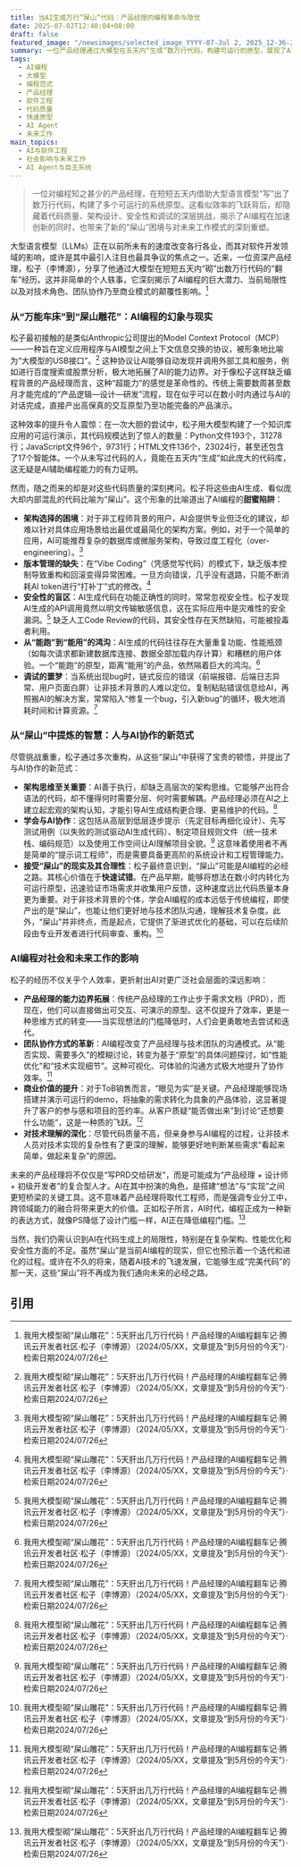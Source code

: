 ```yaml
---
title: 当AI生成万行“屎山”代码：产品经理的编程革命与隐忧
date: 2025-07-02T12:40:04+08:00
draft: false
featured_image: "/newsimages/selected_image_YYYY-07-Jul 2, 2025_12-36-20-766.jpg"
summary: 一位产品经理通过大模型在五天内“生成”数万行代码，构建可运行的原型，展现了AI编程的惊人效率。然而，这背后是架构混乱、性能低下和安全隐患并存的“屎山”代码。该经历揭示了AI在编程领域的强大执行力与缺乏高阶架构思维的矛盾，同时也强调了快速试错、人机协作的重要性，以及AI对产品经理角色和商业沟通模式的颠覆性影响。
tags: 
  - AI编程
  - 大模型
  - 编程范式
  - 产品经理
  - 软件工程
  - 代码质量
  - 快速原型
  - AI Agent
  - 未来工作
main_topics: 
  - AI与软件工程
  - 社会影响与未来工作
  - AI Agent与自主系统
---
```


> 一位对编程知之甚少的产品经理，在短短五天内借助大型语言模型“写”出了数万行代码，构建了多个可运行的系统原型。这看似效率的飞跃背后，却隐藏着代码质量、架构设计、安全性和调试的深层挑战，揭示了AI编程在加速创新的同时，也带来了新的“屎山”困境与对未来工作模式的深刻重塑。

大型语言模型（LLMs）正在以前所未有的速度改变各行各业，而其对软件开发领域的影响，或许是其中最引人注目也最具争议的焦点之一。近来，一位资深产品经理，松子（李博源），分享了他通过大模型在短短五天内“砌”出数万行代码的“翻车”经历。这并非简单的个人轶事，它深刻揭示了AI编程的巨大潜力、当前局限性以及对技术角色、团队协作乃至商业模式的颠覆性影响。[^1]

### 从“万能车床”到“屎山雕花”：AI编程的幻象与现实

松子最初接触的是类似Anthropic公司提出的Model Context Protocol（MCP）——一种旨在定义应用程序与AI模型之间上下文信息交换的协议，被形象地比喻为“大模型的USB接口”。[^1] 这种协议让AI能够自动发现并调用外部工具和服务，例如进行百度搜索或股票分析，极大地拓展了AI的能力边界。对于像松子这样缺乏编程背景的产品经理而言，这种“超能力”的感觉是革命性的。传统上需要数周甚至数月才能完成的“产品逻辑—设计—研发”流程，现在似乎可以在数小时内通过与AI的对话完成，直接产出高保真的交互原型乃至功能完备的产品演示。

这种效率的提升令人震惊：在一次大胆的尝试中，松子用大模型构建了一个知识库应用的可运行演示，其代码规模达到了惊人的数量：Python文件193个，31278行；JavaScript文件96个，9731行；HTML文件136个，23024行，甚至还包含了17个智能体。一个从未写过代码的人，竟能在五天内“生成”如此庞大的代码库，这无疑是AI辅助编程能力的有力证明。

然而，随之而来的却是对这些代码质量的深刻拷问。松子将这些由AI生成、看似庞大却内部混乱的代码比喻为“屎山”。这个形象的比喻道出了AI编程的**甜蜜陷阱**：

*   **架构选择的困境**：对于非工程师背景的用户，AI会提供专业但泛化的建议，却难以针对具体应用场景给出最优或最简化的架构方案。例如，对于一个简单的应用，AI可能推荐复杂的数据库或微服务架构，导致过度工程化（over-engineering）。[^1]
*   **版本管理的缺失**：在“Vibe Coding”（凭感觉写代码）的模式下，缺乏版本控制导致重构和回滚变得异常困难。一旦方向错误，几乎没有退路，只能不断消耗AI token进行“打补丁”式的修改。[^1]
*   **安全性的盲区**：AI生成代码在功能正确性的同时，常常忽视安全性。松子发现AI生成的API调用竟然以明文传输敏感信息，这在实际应用中是灾难性的安全漏洞。[^1] 缺乏人工Code Review的代码，其安全性存在天然缺陷，可能被投毒者利用。
*   **从“能跑”到“能用”的鸿沟**：AI生成的代码往往存在大量重复功能、性能瓶颈（如每次请求都新建数据库连接、数据全部加载内存计算）和糟糕的用户体验。一个“能跑”的原型，距离“能用”的产品，依然隔着巨大的鸿沟。[^1]
*   **调试的噩梦**：当系统出现bug时，链式反应的错误（前端报错、后端日志异常、用户页面白屏）让非技术背景的人难以定位。复制粘贴错误信息给AI，再照搬AI的解决方案，常常陷入“修复一个bug，引入新bug”的循环，极大地消耗时间和计算资源。[^1]

### 从“屎山”中提炼的智慧：人与AI协作的新范式

尽管挑战重重，松子通过多次重构，从这些“屎山”中获得了宝贵的顿悟，并提出了与AI协作的新范式：

*   **架构思维至关重要**：AI善于执行，却缺乏高层次的架构思维。它能够产出符合语法的代码，却不懂得何时需要分层、何时需要解耦。产品经理必须在AI之上建立起宏观的架构认知，才能引导AI生成结构更合理、更易维护的代码。[^1]
*   **学会与AI协作**：这包括从高层到低层逐步提示（先定目标再细化设计）、先写测试用例（以失败的测试驱动AI生成代码）、制定项目规则文件（统一技术栈、编码规范）以及使用工作空间让AI理解项目全貌。[^1] 这意味着使用者不再是简单的“提示词工程师”，而是需要具备更高阶的系统设计和工程管理能力。
*   **接受“屎山”的现实及其合理性**：松子最终意识到，“屎山”可能是AI编程的必经之路。其核心价值在于**快速试错**。在产品早期，能够将想法在数小时内转化为可运行原型，迅速验证市场需求并收集用户反馈，这种速度远比代码质量本身更为重要。对于非技术背景的个体，学会AI编程的成本远低于传统编程，即使产出的是“屎山”，也能让他们更好地与技术团队沟通，理解技术复杂度。此外，“屎山”并非终点，而是起点，它提供了渐进式优化的基础，可以在后续阶段由专业开发者进行代码审查、重构。[^1]

### AI编程对社会和未来工作的影响

松子的经历不仅关乎个人效率，更折射出AI对更广泛社会层面的深远影响：

*   **产品经理的能力边界拓展**：传统产品经理的工作止步于需求文档（PRD），而现在，他们可以直接做出可交互、可演示的原型。这不仅提升了效率，更是一种思维方式的转变——当实现想法的门槛降低时，人们会更勇敢地去尝试和迭代。
*   **团队协作方式的革新**：AI编程改变了产品经理与技术团队的沟通模式。从“能否实现、需要多久”的模糊讨论，转变为基于“原型”的具体问题探讨，如“性能优化”和“技术实现细节”。这种可视化、可体验的沟通方式极大地提升了协作效率。[^1]
*   **商业价值的提升**：对于ToB销售而言，“眼见为实”是关键。产品经理能够现场搭建并演示可运行的demo，将抽象的需求转化为具象的产品体验，这显著提升了客户的参与感和项目的签约率。从客户质疑“能否做出来”到讨论“还想要什么功能”，这是一种质的飞跃。[^1]
*   **对技术理解的深化**：尽管代码质量不高，但亲身参与AI编程的过程，让非技术人员对技术实现的复杂性有了更深的理解，能够更好地判断某些需求“看起来简单，做起来复杂”的原因。

未来的产品经理将不仅仅是“写PRD交给研发”，而是可能成为“产品经理 + 设计师 + 初级开发者”的复合型人才。AI在其中扮演的角色，是搭建“想法”与“实现”之间更短桥梁的关键工具。这不意味着产品经理将取代工程师，而是强调专业分工中，跨领域能力的融合将带来更大的价值。正如松子所言，AI时代，编程正成为一种新的表达方式，就像PS降低了设计门槛一样，AI正在降低编程门槛。[^1]

当然，我们仍需认识到AI在代码生成上的局限性，特别是在复杂架构、性能优化和安全性方面的不足。虽然“屎山”是当前AI编程的现实，但它也预示着一个迭代和进化的过程。或许在不久的将来，随着AI技术的飞速发展，它能够生成“完美代码”的那一天，这些“屎山”将不再成为我们通向未来的必经之路。

## 引用
[^1]: 我用大模型砌“屎山雕花”：5天肝出几万行代码！产品经理的AI编程翻车记·腾讯云开发者社区·松子（李博源）（2024/05/XX，文章提及“到5月份的今天”）·检索日期2024/07/26
[^2]: 你不需要写代码，只需要'氛围感编程-腾讯云开发者社区-腾讯云·未知作者（未知日期）·检索日期2024/07/26
[^3]: 网易手机网 - 5天肝出几万行代码！产品经理的AI编程翻车记·InfoQ·未知作者（未知日期）·检索日期2024/07/26

